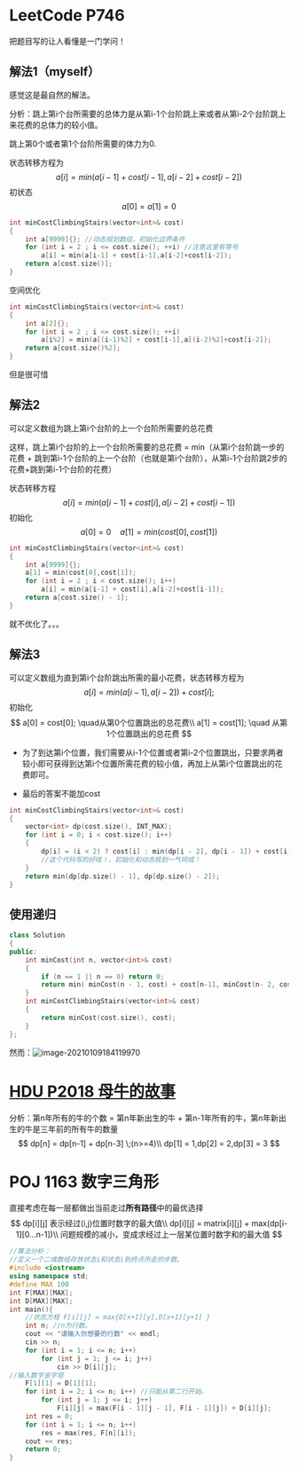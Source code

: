 

# LeetCode P746

把题目写的让人看懂是一门学问！

## 解法1（myself）

感觉这是最自然的解法。

分析：跳上第i个台所需要的总体力是从第i-1个台阶跳上来或者从第i-2个台阶跳上来花费的总体力的较小值。

跳上第0个或者第1个台阶所需要的体力为0.

状态转移方程为
$$
a[i] = min(a[i-1]+cost[i-1],a[i-2]+cost[i-2])
$$
初状态
$$
a[0] = a[1] = 0
$$

```c++
int minCostClimbingStairs(vector<int>& cost)
{
    int a[9999]{}; //动态规划数组，初始化边界条件
    for (int i = 2 ; i <= cost.size(); ++i) //注意这里有等号
        a[i] = min(a[i-1] + cost[i-1],a[i-2]+cost[i-2]);
    return a[cost.size()];
}
```

空间优化

```c++
int minCostClimbingStairs(vector<int>& cost)
{
    int a[2]{};
    for (int i = 2 ; i <= cost.size(); ++i)
        a[i%2] = min(a[(i-1)%2] + cost[i-1],a[(i-2)%2]+cost[i-2]);
    return a[cost.size()%2];
}
```

但是很可惜

## 解法2

可以定义数组为跳上第i个台阶的上一个台阶所需要的总花费

这样，跳上第i个台阶的上一个台阶所需要的总花费 = min（从第i个台阶跳一步的花费 + 跳到第i-1个台阶的上一个台阶（也就是第i个台阶），从第i-1个台阶跳2步的花费+跳到第i-1个台阶的花费）

状态转移方程
$$
a[i] = min(a[i-1]+cost[i],a[i-2]+cost[i-1])
$$
初始化
$$
a[0] = 0\quad a[1] = min(cost[0],cost[1])
$$

```c++
int minCostClimbingStairs(vector<int>& cost)
{
    int a[9999]{};
    a[1] = min(cost[0],cost[1]);
    for (int i = 2 ; i < cost.size(); i++)
        a[i] = min(a[i-1] + cost[i],a[i-2]+cost[i-1]);
    return a[cost.size() - 1];
}
```

就不优化了。。。

## 解法3

可以定义数组为直到第i个台阶跳出所需的最小花费，状态转移方程为
$$
a[i] = min(a[i-1],a[i-2]) + cost[i];
$$
初始化
$$
a[0] = cost[0]; \quad从第0个位置跳出的总花费\\
a[1] = cost[1]; \quad 从第1个位置跳出的总花费
$$

- 为了到达第i个位置，我们需要从i-1个位置或者第i-2个位置跳出，只要求两者较小即可获得到达第i个位置所需花费的较小值，再加上从第i个位置跳出的花费即可。

- 最后的答案不能加cost

```c++
int minCostClimbingStairs(vector<int>& cost)
{
    vector<int> dp(cost.size(), INT_MAX);
    for (int i = 0; i < cost.size(); i++) 
    {
        dp[i] = (i < 2) ? cost[i] : min(dp[i - 2], dp[i - 1]) + cost[i];
        //这个代码写的好哇！，初始化和动态规划一气呵成！
    }
    return min(dp[dp.size() - 1], dp[dp.size() - 2]);
}
```

## 使用递归

```c++
class Solution 
{
public:
    int minCost(int n, vector<int>& cost)
    {
        if (n == 1 || n == 0) return 0;
        return min( minCost(n - 1, cost) + cost[n-1], minCost(n- 2, cost) + cost[n - 2]);
    }
    int minCostClimbingStairs(vector<int>& cost)
    {
        return minCost(cost.size(), cost);
    }
};
```

然而：![image-20210109184119970](E:\C-NoteBook\算法\动态规划\1维动态规划.assets\image-20210109184119970.png)

# [HDU P2018 母牛的故事](http://acm.hdu.edu.cn/showproblem.php?pid=2018)



分析：第n年所有的牛的个数 = 第n年新出生的牛 + 第n-1年所有的牛，第n年新出生的牛是三年前的所有牛的数量
$$
dp[n] = dp[n-1] + dp[n-3] \;(n>=4)\\ 
dp[1] = 1,dp[2] = 2,dp[3] = 3
$$

# POJ 1163 数字三角形

直接考虑在每一层都做出当前走过**所有路径**中的最优选择
$$
dp[i][j] 表示经过(i,j)位置时数字的最大值\\
dp[i][j] = matrix[i][j] + max(dp[i-1][0...n-1])\\
问题规模的减小，变成求经过上一层某位置时数字和的最大值
$$


```c++
//算法分析：
//定义一个二维数组存放状态i和状态i到终点所走的步数。
#include <iostream>
using namespace std;
#define MAX 100
int F[MAX][MAX]; 
int D[MAX][MAX]; 
int main(){
    //状态方程 F[i][j] = max{D[x+1][y],D[x+1][y+1] }
    int n; //n为行数。
    cout << "请输入你想要的行数" << endl;
    cin >> n;
    for (int i = 1; i <= n; i++)
        for (int j = 1; j <= i; j++)
            cin >> D[i][j];
//输入数字金字塔
    F[1][1] = D[1][1];
    for (int i = 2; i <= n; i++) //只能从第二行开始。
        for (int j = 1; j <= i; j++)
            F[i][j] = max(F[i - 1][j - 1], F[i - 1][j]) + D[i][j];
    int res = 0;
    for (int i = 1; i <= n; i++)
        res = max(res, F[n][i]);
    cout << res;
    return 0;
}
```

